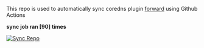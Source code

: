 This repo is used to automatically sync coredns plugin [forward](https://github.com/QZLin/forward) using Github Actions

**sync job ran [90] times**

[![Sync Repo](https://github.com/QZLin/coredns-extract/actions/workflows/sync.yaml/badge.svg)](https://github.com/QZLin/coredns-extract/actions/workflows/sync.yaml)

